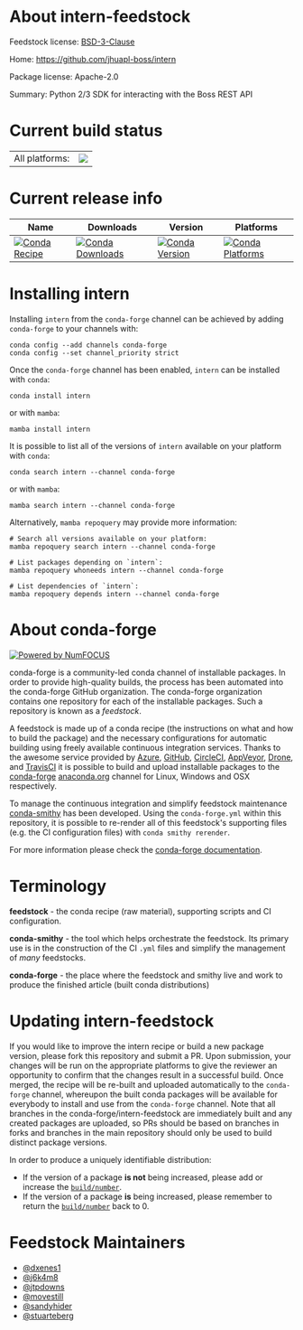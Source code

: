 About intern-feedstock
======================

Feedstock license: [BSD-3-Clause](https://github.com/conda-forge/intern-feedstock/blob/main/LICENSE.txt)

Home: https://github.com/jhuapl-boss/intern

Package license: Apache-2.0

Summary: Python 2/3 SDK for interacting with the Boss REST API 

Current build status
====================


<table><tr><td>All platforms:</td>
    <td>
      <a href="https://dev.azure.com/conda-forge/feedstock-builds/_build/latest?definitionId=6896&branchName=main">
        <img src="https://dev.azure.com/conda-forge/feedstock-builds/_apis/build/status/intern-feedstock?branchName=main">
      </a>
    </td>
  </tr>
</table>

Current release info
====================

| Name | Downloads | Version | Platforms |
| --- | --- | --- | --- |
| [![Conda Recipe](https://img.shields.io/badge/recipe-intern-green.svg)](https://anaconda.org/conda-forge/intern) | [![Conda Downloads](https://img.shields.io/conda/dn/conda-forge/intern.svg)](https://anaconda.org/conda-forge/intern) | [![Conda Version](https://img.shields.io/conda/vn/conda-forge/intern.svg)](https://anaconda.org/conda-forge/intern) | [![Conda Platforms](https://img.shields.io/conda/pn/conda-forge/intern.svg)](https://anaconda.org/conda-forge/intern) |

Installing intern
=================

Installing `intern` from the `conda-forge` channel can be achieved by adding `conda-forge` to your channels with:

```
conda config --add channels conda-forge
conda config --set channel_priority strict
```

Once the `conda-forge` channel has been enabled, `intern` can be installed with `conda`:

```
conda install intern
```

or with `mamba`:

```
mamba install intern
```

It is possible to list all of the versions of `intern` available on your platform with `conda`:

```
conda search intern --channel conda-forge
```

or with `mamba`:

```
mamba search intern --channel conda-forge
```

Alternatively, `mamba repoquery` may provide more information:

```
# Search all versions available on your platform:
mamba repoquery search intern --channel conda-forge

# List packages depending on `intern`:
mamba repoquery whoneeds intern --channel conda-forge

# List dependencies of `intern`:
mamba repoquery depends intern --channel conda-forge
```


About conda-forge
=================

[![Powered by
NumFOCUS](https://img.shields.io/badge/powered%20by-NumFOCUS-orange.svg?style=flat&colorA=E1523D&colorB=007D8A)](https://numfocus.org)

conda-forge is a community-led conda channel of installable packages.
In order to provide high-quality builds, the process has been automated into the
conda-forge GitHub organization. The conda-forge organization contains one repository
for each of the installable packages. Such a repository is known as a *feedstock*.

A feedstock is made up of a conda recipe (the instructions on what and how to build
the package) and the necessary configurations for automatic building using freely
available continuous integration services. Thanks to the awesome service provided by
[Azure](https://azure.microsoft.com/en-us/services/devops/), [GitHub](https://github.com/),
[CircleCI](https://circleci.com/), [AppVeyor](https://www.appveyor.com/),
[Drone](https://cloud.drone.io/welcome), and [TravisCI](https://travis-ci.com/)
it is possible to build and upload installable packages to the
[conda-forge](https://anaconda.org/conda-forge) [anaconda.org](https://anaconda.org/)
channel for Linux, Windows and OSX respectively.

To manage the continuous integration and simplify feedstock maintenance
[conda-smithy](https://github.com/conda-forge/conda-smithy) has been developed.
Using the ``conda-forge.yml`` within this repository, it is possible to re-render all of
this feedstock's supporting files (e.g. the CI configuration files) with ``conda smithy rerender``.

For more information please check the [conda-forge documentation](https://conda-forge.org/docs/).

Terminology
===========

**feedstock** - the conda recipe (raw material), supporting scripts and CI configuration.

**conda-smithy** - the tool which helps orchestrate the feedstock.
                   Its primary use is in the construction of the CI ``.yml`` files
                   and simplify the management of *many* feedstocks.

**conda-forge** - the place where the feedstock and smithy live and work to
                  produce the finished article (built conda distributions)


Updating intern-feedstock
=========================

If you would like to improve the intern recipe or build a new
package version, please fork this repository and submit a PR. Upon submission,
your changes will be run on the appropriate platforms to give the reviewer an
opportunity to confirm that the changes result in a successful build. Once
merged, the recipe will be re-built and uploaded automatically to the
`conda-forge` channel, whereupon the built conda packages will be available for
everybody to install and use from the `conda-forge` channel.
Note that all branches in the conda-forge/intern-feedstock are
immediately built and any created packages are uploaded, so PRs should be based
on branches in forks and branches in the main repository should only be used to
build distinct package versions.

In order to produce a uniquely identifiable distribution:
 * If the version of a package **is not** being increased, please add or increase
   the [``build/number``](https://docs.conda.io/projects/conda-build/en/latest/resources/define-metadata.html#build-number-and-string).
 * If the version of a package **is** being increased, please remember to return
   the [``build/number``](https://docs.conda.io/projects/conda-build/en/latest/resources/define-metadata.html#build-number-and-string)
   back to 0.

Feedstock Maintainers
=====================

* [@dxenes1](https://github.com/dxenes1/)
* [@j6k4m8](https://github.com/j6k4m8/)
* [@jtpdowns](https://github.com/jtpdowns/)
* [@movestill](https://github.com/movestill/)
* [@sandyhider](https://github.com/sandyhider/)
* [@stuarteberg](https://github.com/stuarteberg/)

